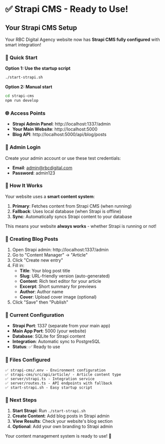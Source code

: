 # ✅ Strapi CMS - Ready to Use!

## Your Strapi CMS Setup

Your RBC Digital Agency website now has **Strapi CMS fully configured** with smart integration! 

### 🚀 Quick Start

**Option 1: Use the startup script**
```bash
./start-strapi.sh
```

**Option 2: Manual start**
```bash
cd strapi-cms
npm run develop
```

### 🌐 Access Points

- **Strapi Admin Panel**: http://localhost:1337/admin
- **Your Main Website**: http://localhost:5000
- **Blog API**: http://localhost:5000/api/blog/posts

### 👤 Admin Login

Create your admin account or use these test credentials:
- **Email**: admin@rbcdigital.com  
- **Password**: admin123

### 🔄 How It Works

Your website uses a **smart content system**:

1. **Primary**: Fetches content from Strapi CMS (when running)
2. **Fallback**: Uses local database (when Strapi is offline)
3. **Sync**: Automatically syncs Strapi content to your database

This means your website **always works** - whether Strapi is running or not!

### 📝 Creating Blog Posts

1. Open Strapi admin: http://localhost:1337/admin
2. Go to "Content Manager" → "Article"
3. Click "Create new entry"
4. Fill in:
   - **Title**: Your blog post title
   - **Slug**: URL-friendly version (auto-generated)
   - **Content**: Rich text editor for your article
   - **Excerpt**: Short summary for previews
   - **Author**: Author name
   - **Cover**: Upload cover image (optional)
5. Click "Save" then "Publish"

### 🔧 Current Configuration

- **Strapi Port**: 1337 (separate from your main app)
- **Main App Port**: 5000 (your website)
- **Database**: SQLite for Strapi content
- **Integration**: Automatic sync to PostgreSQL
- **Status**: ✅ Ready to use

### 📁 Files Configured

```
✅ strapi-cms/.env - Environment configuration
✅ strapi-cms/src/api/article/ - Article content type
✅ server/strapi.ts - Integration service
✅ server/routes.ts - API endpoints with fallback
✅ start-strapi.sh - Easy startup script
```

### 🎯 Next Steps

1. **Start Strapi**: Run `./start-strapi.sh`
2. **Create Content**: Add blog posts in Strapi admin
3. **View Results**: Check your website's blog section
4. **Optional**: Add your own branding to Strapi admin

Your content management system is ready to use! 🎉